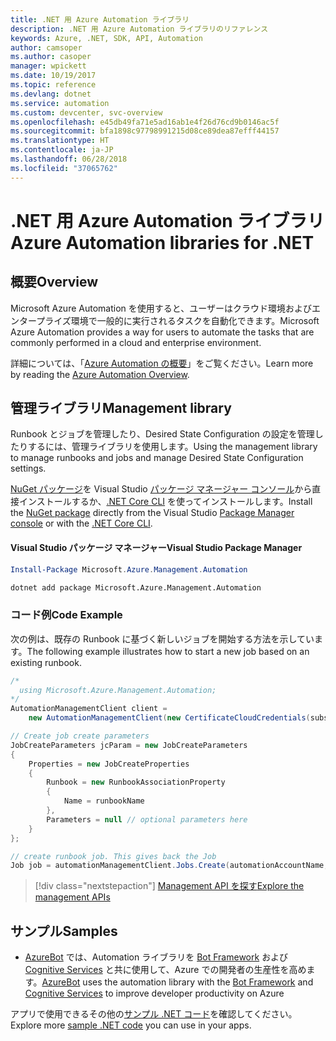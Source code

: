 ```yaml
---
title: .NET 用 Azure Automation ライブラリ
description: .NET 用 Azure Automation ライブラリのリファレンス
keywords: Azure, .NET, SDK, API, Automation
author: camsoper
ms.author: casoper
manager: wpickett
ms.date: 10/19/2017
ms.topic: reference
ms.devlang: dotnet
ms.service: automation
ms.custom: devcenter, svc-overview
ms.openlocfilehash: e45db49fa71e5ad16ab1e4f26d76cd9b0146ac5f
ms.sourcegitcommit: bfa1898c97798991215d08ce89dea87efff44157
ms.translationtype: HT
ms.contentlocale: ja-JP
ms.lasthandoff: 06/28/2018
ms.locfileid: "37065762"
---
```

# <a name="azure-automation-libraries-for-net"></a><span data-ttu-id="b0852-104">.NET 用 Azure Automation ライブラリ</span><span class="sxs-lookup"><span data-stu-id="b0852-104">Azure Automation libraries for .NET</span></span>

## <a name="overview"></a><span data-ttu-id="b0852-105">概要</span><span class="sxs-lookup"><span data-stu-id="b0852-105">Overview</span></span>

<span data-ttu-id="b0852-106">Microsoft Azure Automation を使用すると、ユーザーはクラウド環境およびエンタープライズ環境で一般的に実行されるタスクを自動化できます。</span><span class="sxs-lookup"><span data-stu-id="b0852-106">Microsoft Azure Automation provides a way for users to automate the tasks that are commonly performed in a cloud and enterprise environment.</span></span> 

<span data-ttu-id="b0852-107">詳細については、「[Azure Automation の概要](/azure/automation/automation-intro)」をご覧ください。</span><span class="sxs-lookup"><span data-stu-id="b0852-107">Learn more by reading the [Azure Automation Overview](/azure/automation/automation-intro).</span></span>

## <a name="management-library"></a><span data-ttu-id="b0852-108">管理ライブラリ</span><span class="sxs-lookup"><span data-stu-id="b0852-108">Management library</span></span>

<span data-ttu-id="b0852-109">Runbook とジョブを管理したり、Desired State Configuration の設定を管理したりするには、管理ライブラリを使用します。</span><span class="sxs-lookup"><span data-stu-id="b0852-109">Using the management library to manage runbooks and jobs and manage Desired State Configuration settings.</span></span>

<span data-ttu-id="b0852-110">[NuGet パッケージ](https://www.nuget.org/packages/Microsoft.Azure.Management.Automation)を Visual Studio [パッケージ マネージャー コンソール][PackageManager]から直接インストールするか、[.NET Core CLI][DotNetCLI] を使ってインストールします。</span><span class="sxs-lookup"><span data-stu-id="b0852-110">Install the [NuGet package](https://www.nuget.org/packages/Microsoft.Azure.Management.Automation) directly from the Visual Studio [Package Manager console][PackageManager] or with the [.NET Core CLI][DotNetCLI].</span></span>

#### <a name="visual-studio-package-manager"></a><span data-ttu-id="b0852-111">Visual Studio パッケージ マネージャー</span><span class="sxs-lookup"><span data-stu-id="b0852-111">Visual Studio Package Manager</span></span>

```powershell
Install-Package Microsoft.Azure.Management.Automation
```

```bash
dotnet add package Microsoft.Azure.Management.Automation
```

### <a name="code-example"></a><span data-ttu-id="b0852-112">コード例</span><span class="sxs-lookup"><span data-stu-id="b0852-112">Code Example</span></span>

<span data-ttu-id="b0852-113">次の例は、既存の Runbook に基づく新しいジョブを開始する方法を示しています。</span><span class="sxs-lookup"><span data-stu-id="b0852-113">The following example illustrates how to start a new job based on an existing runbook.</span></span>

```csharp
/*
  using Microsoft.Azure.Management.Automation;
*/
AutomationManagementClient client =
    new AutomationManagementClient(new CertificateCloudCredentials(subscriptionId, cert));

// Create job create parameters
JobCreateParameters jcParam = new JobCreateParameters
{
    Properties = new JobCreateProperties
    {
        Runbook = new RunbookAssociationProperty
        {
            Name = runbookName
        },
        Parameters = null // optional parameters here
    }
};

// create runbook job. This gives back the Job
Job job = automationManagementClient.Jobs.Create(automationAccountName, jcParam).Job;
```

> [!div class="nextstepaction"]
> [<span data-ttu-id="b0852-114">Management API を探す</span><span class="sxs-lookup"><span data-stu-id="b0852-114">Explore the management APIs</span></span>](/dotnet/api/overview/azure/automation/management)

## <a name="samples"></a><span data-ttu-id="b0852-115">サンプル</span><span class="sxs-lookup"><span data-stu-id="b0852-115">Samples</span></span>

* <span data-ttu-id="b0852-116">[AzureBot](https://github.com/Microsoft/AzureBot) では、Automation ライブラリを [Bot Framework](https://docs.microsoft.com/bot-framework/) および [Cognitive Services](/cognitive-services) と共に使用して、Azure での開発者の生産性を高めます。</span><span class="sxs-lookup"><span data-stu-id="b0852-116">[AzureBot](https://github.com/Microsoft/AzureBot) uses the automation library with the [Bot Framework](https://docs.microsoft.com/bot-framework/) and [Cognitive Services](/cognitive-services) to improve developer productivity on Azure</span></span>

<span data-ttu-id="b0852-117">アプリで使用できるその他の[サンプル .NET コード](https://azure.microsoft.com/resources/samples/?platform=dotnet)を確認してください。</span><span class="sxs-lookup"><span data-stu-id="b0852-117">Explore more [sample .NET code](https://azure.microsoft.com/resources/samples/?platform=dotnet) you can use in your apps.</span></span>

[PackageManager]: https://docs.microsoft.com/nuget/tools/package-manager-console
[DotNetCLI]: https://docs.microsoft.com/dotnet/core/tools/dotnet-add-package
